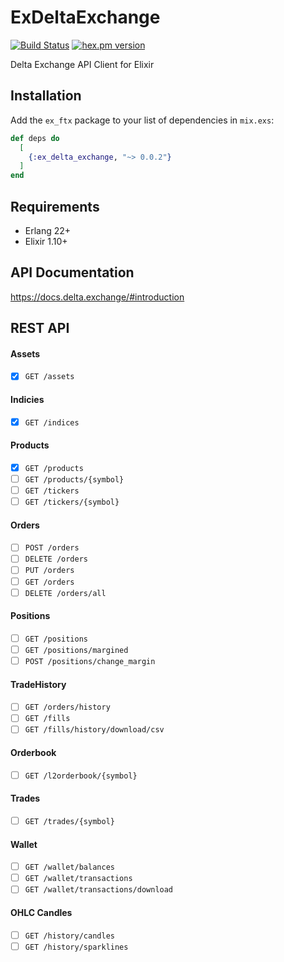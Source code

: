 # ExDeltaExchange
[![Build Status](https://github.com/fremantle-industries/ex_delta_exchange/workflows/test/badge.svg?branch=main)](https://github.com/fremantle-industries/ex_delta_exchange/actions?query=workflow%3Atest)
[![hex.pm version](https://img.shields.io/hexpm/v/ex_delta_exchange.svg?style=flat)](https://hex.pm/packages/ex_delta_exchange)


Delta Exchange API Client for Elixir

## Installation

Add the `ex_ftx` package to your list of dependencies in `mix.exs`:

```elixir
def deps do
  [
    {:ex_delta_exchange, "~> 0.0.2"}
  ]
end
```

## Requirements

- Erlang 22+
- Elixir 1.10+

## API Documentation

https://docs.delta.exchange/#introduction

## REST API

#### Assets

- [x] `GET /assets`

#### Indicies

- [x] `GET /indices`

#### Products

- [x] `GET /products`
- [ ] `GET /products/{symbol}`
- [ ] `GET /tickers`
- [ ] `GET /tickers/{symbol}`

#### Orders

- [ ] `POST /orders`
- [ ] `DELETE /orders`
- [ ] `PUT /orders`
- [ ] `GET /orders`
- [ ] `DELETE /orders/all`

#### Positions

- [ ] `GET /positions`
- [ ] `GET /positions/margined`
- [ ] `POST /positions/change_margin`

#### TradeHistory

- [ ] `GET /orders/history`
- [ ] `GET /fills`
- [ ] `GET /fills/history/download/csv`

#### Orderbook

- [ ] `GET /l2orderbook/{symbol}`

#### Trades

- [ ] `GET /trades/{symbol}`

#### Wallet

- [ ] `GET /wallet/balances`
- [ ] `GET /wallet/transactions`
- [ ] `GET /wallet/transactions/download`

#### OHLC Candles

- [ ] `GET /history/candles`
- [ ] `GET /history/sparklines`
